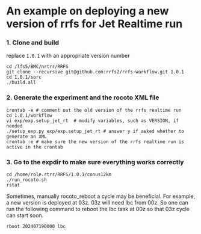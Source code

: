 # An example on deploying a new version of rrfs for Jet Realtime run 
### 1. Clone and build   
replace `1.0.1` with an appropriate version number
```
cd /lfs5/BMC/nrtrr/RRFS
git clone --recursive git@github.com:rrfs2/rrfs-workflow.git 1.0.1
cd 1.0.1/sorc
./build.all
````
### 2. Generate the experiment and the rocoto XML file
```
crontab -e # comment out the old version of the rrfs realtime run
cd 1.0.1/workflow
vi exp/exp.setup_jet_rt  # modify variables, such as VERSION, if needed
./setup_exp.py exp/exp.setup_jet_rt # answer y if asked whether to generate an XML
crontab -e # make sure the new version of the rrfs realtime run is active in the crontab
```

### 3. Go to the expdir to make sure everything works correctly
```
cd /home/role.rtrr/RRFS/1.0.1/conus12km
./run_rocoto.sh
rstat
```
Sometimes, manually rocoto_reboot a cycle may be beneficial. For example, a new version is deployed at 03z. 03z will need lbc from 00z. So one can run the following command to reboot the lbc task at 00z so that 03z cycle can start soon. 
```
rboot 202407190000 lbc
```
